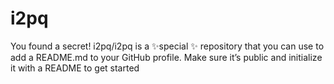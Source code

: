 # i2pq
You found a secret! i2pq/i2pq is a ✨special ✨ repository that you can use to add a README.md to your GitHub profile. Make sure it’s public and initialize it with a README to get started

